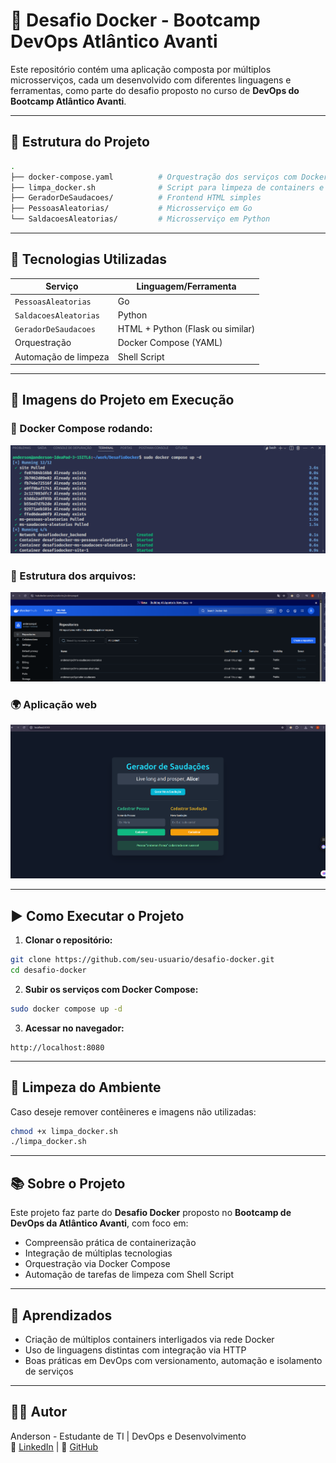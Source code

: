 # 🚀 Desafio Docker - Bootcamp DevOps Atlântico Avanti

Este repositório contém uma aplicação composta por múltiplos microsserviços, cada um desenvolvido com diferentes linguagens e ferramentas, como parte do desafio proposto no curso de **DevOps do Bootcamp Atlântico Avanti**.

---

## 📁 Estrutura do Projeto

```bash
.
├── docker-compose.yaml          # Orquestração dos serviços com Docker Compose
├── limpa_docker.sh              # Script para limpeza de containers e imagens não utilizados
├── GeradorDeSaudacoes/          # Frontend HTML simples
├── PessoasAleatorias/           # Microsserviço em Go
└── SaldacoesAleatorias/         # Microsserviço em Python
```

---

## 🧪 Tecnologias Utilizadas

| Serviço                    | Linguagem/Ferramenta |
|---------------------------|----------------------|
| `PessoasAleatorias`       | Go                   |
| `SaldacoesAleatorias`     | Python               |
| `GeradorDeSaudacoes`      | HTML + Python (Flask ou similar) |
| Orquestração              | Docker Compose (YAML) |
| Automação de limpeza      | Shell Script         |

---

## 📸 Imagens do Projeto em Execução

### 🔧 Docker Compose rodando:
![docker-compose-running](./assets/docker-compose-running.png)

### 📂 Estrutura dos arquivos:
![estrutura-arquivos](./assets/estrutura-arquivos.png)

### 🌍 Aplicação web
![aplicacao-web](./assets/aplicacao-web.png)

---

## ▶️ Como Executar o Projeto

1. **Clonar o repositório:**
```bash
git clone https://github.com/seu-usuario/desafio-docker.git
cd desafio-docker
```

2. **Subir os serviços com Docker Compose:**
```bash
sudo docker compose up -d
```

3. **Acessar no navegador:**
```
http://localhost:8080
```

---

## 🧼 Limpeza do Ambiente

Caso deseje remover contêineres e imagens não utilizadas:

```bash
chmod +x limpa_docker.sh
./limpa_docker.sh
```

---

## 📚 Sobre o Projeto

Este projeto faz parte do **Desafio Docker** proposto no **Bootcamp de DevOps da Atlântico Avanti**, com foco em:
- Compreensão prática de containerização
- Integração de múltiplas tecnologias
- Orquestração via Docker Compose
- Automação de tarefas de limpeza com Shell Script

---

## 🧠 Aprendizados

- Criação de múltiplos containers interligados via rede Docker
- Uso de linguagens distintas com integração via HTTP
- Boas práticas em DevOps com versionamento, automação e isolamento de serviços

---

## 👨‍💻 Autor

Anderson - Estudante de TI | DevOps e Desenvolvimento  
🔗 [LinkedIn](https://www.linkedin.com/in/seu-perfil) | 🐙 [GitHub](https://github.com/seu-usuario)